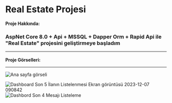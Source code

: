 # Real Estate Projesi
**Proje Hakkında:** <br/>
### AspNet Core 8.0 + Api + MSSQL + Dapper Orm + Rapid Api ile "Real Estate" projesini geliştirmeye başladım <hr/>
**Proje Görselleri:** <hr/>
![Ana sayfa görseli](https://github.com/Olyala94/RealEstate_Dapper_Api/assets/119108499/49d2db4d-20a8-4894-847d-04ee48f03425)


![Dashboard Son 5 İlanın Listelenmesi Ekran görüntüsü 2023-12-07 090842](https://github.com/Olyala94/RealEstate_Dapper_Api/assets/119108499/49df417e-3a16-4c04-80eb-a56c06f61afd)
![Dashbord Son 4 Mesajı Listeleme](https://github.com/Olyala94/RealEstate_Dapper_Api/assets/119108499/4c47bbcc-ca5c-4a9d-8ad5-b347c740d234)
